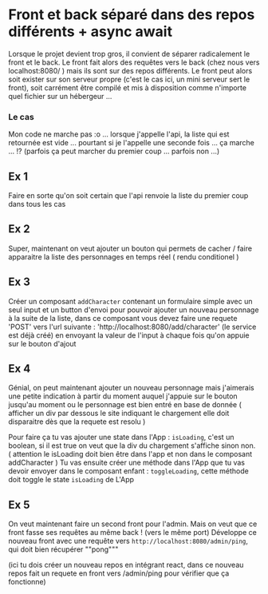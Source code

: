 # Front et back séparé dans des repos différents + async await

Lorsque le projet devient trop gros, il convient de séparer radicalement le front et le back. Le front fait alors des requêtes vers le back (chez nous vers localhost:8080/ ) mais ils sont sur des repos différents. Le front peut alors soit exister sur son serveur propre (c'est le cas ici, un mini serveur sert le front), soit carrément être compilé et mis à disposition comme n'importe quel fichier sur un hébergeur ...	

### Le cas

Mon code ne marche pas :o ... lorsque j'appelle l'api, la liste qui est retournée est vide ... pourtant si je l'appelle une seconde fois ... ça marche ... !? (parfois ça peut marcher du premier coup  ... parfois non ...)	


## Ex 1 

Faire en sorte qu'on soit certain que l'api renvoie la liste du premier coup dans tous les cas	


## Ex 2

Super, maintenant on veut ajouter un bouton qui permets de cacher / faire apparaitre la liste des personnages en temps réel ( rendu conditionel )

## Ex 3

Créer un composant `addCharacter` contenant un formulaire simple avec un seul input et un button d'envoi pour pouvoir ajouter un nouveau personnage à la suite de la liste,
dans ce composant vous devez faire une requete 'POST' vers l'url suivante : 'http://localhost:8080/add/character' (le service est déjà créé) en envoyant la valeur de l'input à chaque fois qu'on appuie sur le bouton d'ajout

## Ex 4

Génial, on peut maintenant ajouter un nouveau personnage mais j'aimerais une petite indication à partir du moment auquel j'appuie sur le bouton jusqu'au moment ou le personnage est bien entré en base de donnée ( afficher un div par dessous le site indiquant le chargement elle doit disparaitre dès que la requete est resolu )

Pour faire ça tu vas ajouter une state dans l'App : `isLoading`, c'est un boolean, si il est true on veut que la div du chargement s'affiche sinon non. ( attention le isLoading doit bien être dans l'app et non dans le composant addCharacter )
Tu vas ensuite créer une méthode dans l'App que tu vas devoir envoyer dans le composant enfant : `toggleLoading`, cette méthode doit toggle le state `isLoading` de L'App

## Ex 5

On veut maintenant faire un second front pour l'admin. Mais on veut que ce front fasse ses requêtes au même back ! (vers le même port)
Développe ce nouveau front avec une requête vers `http://localhost:8080/admin/ping`, qui doit bien récupérer ""pong"""	

(ici tu dois créer un nouveau repos en intégrant react, dans ce nouveau repos fait un requete en front vers /admin/ping pour vérifier que ça fonctionne)
